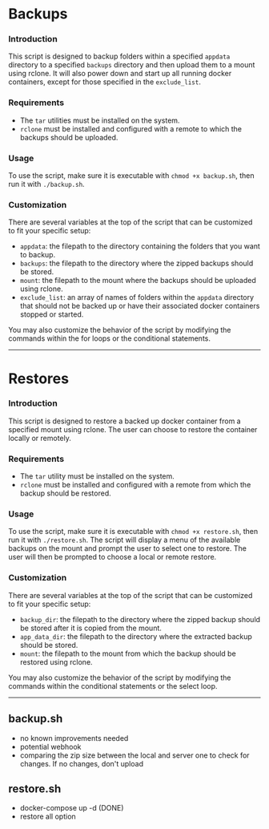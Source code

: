 # Backups

### Introduction
This script is designed to backup folders within a specified `appdata` directory to a specified `backups` directory and then upload them to a mount using rclone. It will also power down and start up all running docker containers, except for those specified in the `exclude_list`.

### Requirements
- The `tar` utilities must be installed on the system.
- `rclone` must be installed and configured with a remote to which the backups should be uploaded.


### Usage
To use the script, make sure it is executable with `chmod +x backup.sh`, then run it with `./backup.sh`.

### Customization
There are several variables at the top of the script that can be customized to fit your specific setup:

- `appdata`: the filepath to the directory containing the folders that you want to backup.
- `backups`: the filepath to the directory where the zipped backups should be stored.
- `mount`: the filepath to the mount where the backups should be uploaded using rclone.
- `exclude_list`: an array of names of folders within the `appdata` directory that should not be backed up or have their associated docker containers stopped or started.

You may also customize the behavior of the script by modifying the commands within the for loops or the conditional statements.

---

# Restores

### Introduction
This script is designed to restore a backed up docker container from a specified mount using rclone. The user can choose to restore the container locally or remotely.

### Requirements
- The `tar` utility must be installed on the system.
- `rclone` must be installed and configured with a remote from which the backup should be restored.

### Usage
To use the script, make sure it is executable with `chmod +x restore.sh`, then run it with `./restore.sh`. The script will display a menu of the available backups on the mount and prompt the user to select one to restore. The user will then be prompted to choose a local or remote restore.

### Customization
There are several variables at the top of the script that can be customized to fit your specific setup:

- `backup_dir`: the filepath to the directory where the zipped backup should be stored after it is copied from the mount.
- `app_data_dir`: the filepath to the directory where the extracted backup should be stored.
- `mount`: the filepath to the mount from which the backup should be restored using rclone.

You may also customize the behavior of the script by modifying the commands within the conditional statements or the select loop.

---

## backup.sh
- no known improvements needed
- potential webhook
- comparing the zip size between the local and server one to check for changes. If no changes, don't upload

## restore.sh
- docker-compose up -d (DONE)
- restore all option
